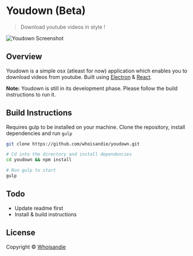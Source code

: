 # Youdown (Beta)

> Download youtube videos in style !

![Youdown Screenshot](https://s3-us-west-2.amazonaws.com/github.whoisandie.com/youdown-screen.png)

## Overview

Youdown is a simple osx (atleast for now) application which enables you to download videos from youtube.
Built using [Electron](http://electron.atom.io/) & [React](https://facebook.github.io/react).

**Note:** Youdown is still in its development phase. Please follow the build instructions to run it.

## Build Instructions

Requires gulp to be installed on your machine.
Clone the repository, install dependencies and run `gulp`

``` bash
git clone https://github.com/whoisandie/youdown.git

# Cd into the directory and install dependencies
cd youdown && npm install

# Run gulp to start
gulp
```

## Todo
+ Update readme first
+ Install & build instructions

## License

Copyright &copy; [Whoisandie](http://whoisandie.com)